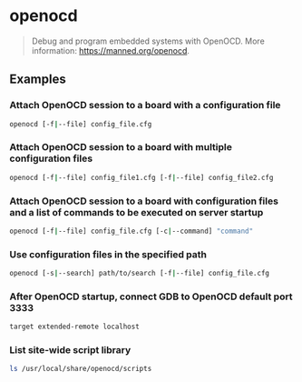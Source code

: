 # openocd

> Debug and program embedded systems with OpenOCD. More information: <https://manned.org/openocd>.

## Examples

### Attach OpenOCD session to a board with a configuration file

```bash
openocd [-f|--file] config_file.cfg
```

### Attach OpenOCD session to a board with multiple configuration files

```bash
openocd [-f|--file] config_file1.cfg [-f|--file] config_file2.cfg
```

### Attach OpenOCD session to a board with configuration files and a list of commands to be executed on server startup

```bash
openocd [-f|--file] config_file.cfg [-c|--command] "command"
```

### Use configuration files in the specified path

```bash
openocd [-s|--search] path/to/search [-f|--file] config_file.cfg
```

### After OpenOCD startup, connect GDB to OpenOCD default port 3333

```bash
target extended-remote localhost
```

### List site-wide script library

```bash
ls /usr/local/share/openocd/scripts
```
